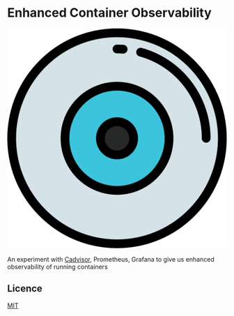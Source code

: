 # Enhanced Container Observability

![logo](logo.svg)

An experiment with [Cadvisor](https://github.com/google/cadvisor), Prometheus, Grafana to give us enhanced observability of running containers

## Licence

[MIT](LICENCE)
